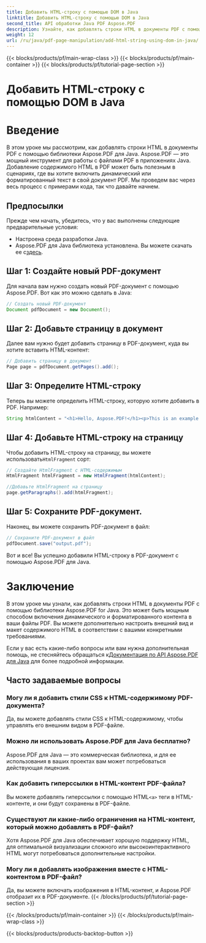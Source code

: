 ```yaml
---
title: Добавить HTML-строку с помощью DOM в Java
linktitle: Добавить HTML-строку с помощью DOM в Java
second_title: API обработки Java PDF Aspose.PDF
description: Узнайте, как добавлять строки HTML в документы PDF с помощью библиотеки Aspose.PDF для Java. Это пошаговое руководство покажет вам процесс с примерами исходного кода.
weight: 12
url: /ru/java/pdf-page-manipulation/add-html-string-using-dom-in-java/
---
```


{{< blocks/products/pf/main-wrap-class >}}
{{< blocks/products/pf/main-container >}}
{{< blocks/products/pf/tutorial-page-section >}}

# Добавить HTML-строку с помощью DOM в Java


# Введение
В этом уроке мы рассмотрим, как добавлять строки HTML в документы PDF с помощью библиотеки Aspose.PDF для Java. Aspose.PDF — это мощный инструмент для работы с файлами PDF в приложениях Java. Добавление содержимого HTML в PDF может быть полезным в сценариях, где вы хотите включить динамический или форматированный текст в свой документ PDF. Мы проведем вас через весь процесс с примерами кода, так что давайте начнем.

## Предпосылки
Прежде чем начать, убедитесь, что у вас выполнены следующие предварительные условия:
- Настроена среда разработки Java.
-  Aspose.PDF для Java библиотека установлена. Вы можете скачать ее с[здесь](https://releases.aspose.com/pdf/java/).

## Шаг 1: Создайте новый PDF-документ
Для начала вам нужно создать новый PDF-документ с помощью Aspose.PDF. Вот как это можно сделать в Java:

```java
// Создать новый PDF-документ
Document pdfDocument = new Document();
```

## Шаг 2: Добавьте страницу в документ
Далее вам нужно будет добавить страницу в PDF-документ, куда вы хотите вставить HTML-контент:

```java
// Добавить страницу в документ
Page page = pdfDocument.getPages().add();
```

## Шаг 3: Определите HTML-строку
Теперь вы можете определить HTML-строку, которую хотите добавить в PDF. Например:

```java
String htmlContent = "<h1>Hello, Aspose.PDF!</h1><p>This is an example of adding HTML content to a PDF document.</p>";
```

## Шаг 4: Добавьте HTML-строку на страницу
 Чтобы добавить HTML-строку на страницу, вы можете использовать`HtmlFragment` сорт:

```java
// Создайте HtmlFragment с HTML-содержимым
HtmlFragment htmlFragment = new HtmlFragment(htmlContent);

//Добавьте HtmlFragment на страницу
page.getParagraphs().add(htmlFragment);
```

## Шаг 5: Сохраните PDF-документ.
Наконец, вы можете сохранить PDF-документ в файл:

```java
// Сохраните PDF-документ в файл
pdfDocument.save("output.pdf");
```

Вот и все! Вы успешно добавили HTML-строку в PDF-документ с помощью Aspose.PDF для Java.

# Заключение
В этом уроке мы узнали, как добавлять строки HTML в документы PDF с помощью библиотеки Aspose.PDF for Java. Это может быть мощным способом включения динамического и форматированного контента в ваши файлы PDF. Вы можете дополнительно настроить внешний вид и макет содержимого HTML в соответствии с вашими конкретными требованиями.

 Если у вас есть какие-либо вопросы или вам нужна дополнительная помощь, не стесняйтесь обращаться к[Документация по API Aspose.PDF для Java](https://reference.aspose.com/pdf/java/) для более подробной информации.

## Часто задаваемые вопросы

### Могу ли я добавить стили CSS к HTML-содержимому PDF-документа?
   Да, вы можете добавлять стили CSS к HTML-содержимому, чтобы управлять его внешним видом в PDF-файле.

### Можно ли использовать Aspose.PDF для Java бесплатно?
   Aspose.PDF для Java — это коммерческая библиотека, и для ее использования в ваших проектах вам может потребоваться действующая лицензия.

### Как добавить гиперссылки в HTML-контент PDF-файла?
   Вы можете добавлять гиперссылки с помощью HTML`<a>` теги в HTML-контенте, и они будут сохранены в PDF-файле.

### Существуют ли какие-либо ограничения на HTML-контент, который можно добавлять в PDF-файл?
   Хотя Aspose.PDF для Java обеспечивает хорошую поддержку HTML, для оптимальной визуализации сложного или высокоинтерактивного HTML могут потребоваться дополнительные настройки.

### Могу ли я добавлять изображения вместе с HTML-контентом в PDF-файл?
   Да, вы можете включать изображения в HTML-контент, и Aspose.PDF отобразит их в PDF-документе.
{{< /blocks/products/pf/tutorial-page-section >}}

{{< /blocks/products/pf/main-container >}}
{{< /blocks/products/pf/main-wrap-class >}}

{{< blocks/products/products-backtop-button >}}
